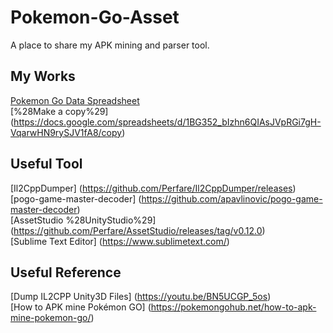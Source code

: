 # Pokemon-Go-Asset
A place to share my APK mining and parser tool.  
## My Works  
[Pokemon Go Data Spreadsheet](https://docs.google.com/spreadsheets/d/1BG352_bIzhn6QIAsJVpRGi7gH-VqarwHN9rySJV1fA8/edit?usp=sharing)  
[%28Make a copy%29] (https://docs.google.com/spreadsheets/d/1BG352_bIzhn6QIAsJVpRGi7gH-VqarwHN9rySJV1fA8/copy)  
## Useful Tool  
[Il2CppDumper] (https://github.com/Perfare/Il2CppDumper/releases)  
[pogo-game-master-decoder] (https://github.com/apavlinovic/pogo-game-master-decoder)  
[AssetStudio %28UnityStudio%29] (https://github.com/Perfare/AssetStudio/releases/tag/v0.12.0)  
[Sublime Text Editor] (https://www.sublimetext.com/)  
  
## Useful Reference  
[Dump IL2CPP Unity3D Files] (https://youtu.be/BN5UCGP_5os)  
[How to APK mine Pokémon GO] (https://pokemongohub.net/how-to-apk-mine-pokemon-go/)  

